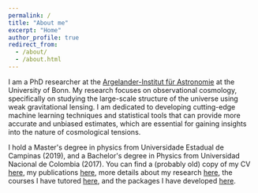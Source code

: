 ```yaml
---
permalink: /
title: "About me"
excerpt: "Home"
author_profile: true
redirect_from: 
  - /about/
  - /about.html
---
```

I am a PhD researcher at the [Argelander-Institut für Astronomie](https://astro.uni-bonn.de/en/institute) at the University of Bonn. My research focuses on observational cosmology, specifically on studying the large-scale structure of the universe using weak gravitational lensing. I am dedicated to developing cutting-edge machine learning techniques and statistical tools that can provide more accurate and unbiased estimates, which are essential for gaining insights into the nature of cosmological tensions.

I hold a Master's degree in physics from Universidade Estadual de Campinas (2019), and a Bachelor's degree in Physics from Universidad Nacional de Colombia (2017). You can find a (probably old) copy of my CV [here](https://andalenavals.github.io/assets/files/academic_cv.pdf), my publications [here](https://scholar.google.com/citations?user=HyzKl44AAAAJ&hl=en), more details about my research [here](https://andalenavals.github.io/research/), the courses I have tutored [here](https://andalenavals.github.io/teaching/), and the packages I have developed [here](https://andalenavals.github.io/packages/).
